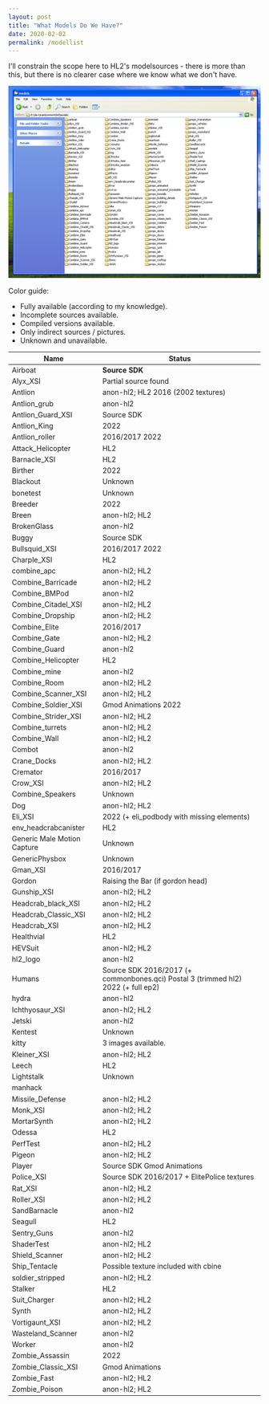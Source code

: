 ```yaml
---
layout: post
title: "What Models Do We Have?"
date: 2020-02-02
permalink: /modellist
---
```


I'll constrain the scope here to HL2's modelsources - there is more than this, but there is no clearer case where we know what we don't have. 

![](Assets/models.png)

Color guide: 
*  Fully available (according to my knowledge). 
* Incomplete sources available. 
*  Compiled versions available. 
*  Only indirect sources / pictures. 
*  Unknown and unavailable. 

Name | Status
--- | ---
Airboat | <b>Source SDK</b>
Alyx_XSI |  <div class="blue"> Partial source found </div>
Antlion |  <span> anon-hl2; HL2    2016 (2002 textures) </span>
Antlion_grub |  anon-hl2 
Antlion_Guard_XSI | Source SDK 
Antlion_King | 2022
Antlion_roller | 2016/2017   2022  
Attack_Helicopter |  HL2 
Barnacle_XSI |  HL2 
Birther | 2022 
Blackout |  Unknown 
bonetest |  Unknown 
Breeder | 2022 
Breen |  anon-hl2; HL2 
BrokenGlass |  anon-hl2 
Buggy |  Source SDK 
Bullsquid_XSI |  2016/2017    2022 
Charple_XSI |  HL2 
combine_apc |  anon-hl2; HL2 
Combine_Barricade |  anon-hl2; HL2 
Combine_BMPod |   anon-hl2 
Combine_Citadel_XSI |  anon-hl2; HL2 
Combine_Dropship |  anon-hl2; HL2 
Combine_Elite |  2016/2017 
Combine_Gate |  anon-hl2; HL2 
Combine_Guard |  anon-hl2 
Combine_Helicopter |  HL2
Combine_mine |  anon-hl2 
Combine_Room |  anon-hl2; HL2 
Combine_Scanner_XSI |  anon-hl2; HL2 
Combine_Soldier_XSI |  Gmod Animations    2022 
Combine_Strider_XSI |  anon-hl2; HL2 
Combine_turrets |  anon-hl2; HL2 
Combine_Wall |  anon-hl2; HL2 
Combot |  anon-hl2 
Crane_Docks |  anon-hl2; HL2 
Cremator |  2016/2017 
Crow_XSI |  anon-hl2; HL2 
Combine_Speakers |  Unknown 
Dog |  anon-hl2; HL2 
Eli_XSI |  2022 (+ eli_podbody with missing elements)
env_headcrabcanister |  HL2 
Generic Male Motion Capture |  Unknown 
GenericPhysbox |  Unknown 
Gman_XSI |  2016/2017 
Gordon |  Raising the Bar (if gordon head)  
Gunship_XSI |  anon-hl2; HL2 
Headcrab_black_XSI |  anon-hl2; HL2 
Headcrab_Classic_XSI |  anon-hl2; HL2 
Headcrab_XSI |  anon-hl2; HL2 
Healthvial |   HL2 
HEVSuit |   anon-hl2; HL2 
hl2_logo |  anon-hl2 
Humans |  Source SDK   2016/2017 (+ commonbones.qci)   Postal 3 (trimmed hl2)    2022 (+ full ep2)  
hydra |  anon-hl2 
Ichthyosaur_XSI |  anon-hl2; HL2 
Jetski |  anon-hl2 
Kentest |  Unknown 
kitty |  3 images available. 
Kleiner_XSI |  anon-hl2; HL2 
Leech |   HL2 
Lightstalk |  Unknown 
manhack | 
Missile_Defense |  anon-hl2; HL2 
Monk_XSI |  anon-hl2; HL2 
MortarSynth |  anon-hl2; HL2 
Odessa |  HL2 
PerfTest |  anon-hl2; HL2 
Pigeon |  anon-hl2; HL2 
Player |  Source SDK    Gmod Animations 
Police_XSI |  Source SDK   2016/2017 +  ElitePolice textures  
Rat_XSI |  anon-hl2; HL2 
Roller_XSI |  anon-hl2; HL2 
SandBarnacle |  anon-hl2 
Seagull |  HL2 
Sentry_Guns |  anon-hl2 
ShaderTest |  anon-hl2; HL2 
Shield_Scanner |  anon-hl2; HL2 
Ship_Tentacle |  Possible texture included with cbine 
soldier_stripped |   anon-hl2; HL2 
Stalker |   HL2 
Suit_Charger  |  anon-hl2; HL2 
Synth  |  anon-hl2; HL2 
Vortigaunt_XSI |  anon-hl2; HL2 
Wasteland_Scanner |  anon-hl2 
Worker |  anon-hl2 
Zombie_Assassin |  2022  
Zombie_Classic_XSI |  Gmod Animations 
Zombie_Fast |  anon-hl2; HL2 
Zombie_Poison |  anon-hl2; HL2 
